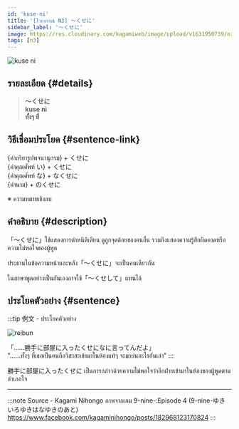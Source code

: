 ```yaml
---
id: 'kuse-ni'
title: '[ไวยากรณ์ N3] 〜くせに'
sidebar_label: '〜くせに'
image: https://res.cloudinary.com/kagamiweb/image/upload/v1631950739/nihongo/grammar/n3/reibun/kuse-ni.jpg
tags: [n3]
---
```


![kuse ni](https://res.cloudinary.com/kagamiweb/image/upload/v1640444592/nihongo/grammar/n3/kuse-ni.jpg)

## รายละเอียด {#details}

> **〜くせに**  
> **kuse ni**  
> **ทั้งๆ ที่**

## วิธีเชื่อมประโยค {#sentence-link}

{คำกริยารูปพจนานุกรม} + くせに  
{คำคุณศัพท์ い} + くせに  
{คำคุณศัพท์ な} + なくせに  
{คำนาม} + のくせに

※ ความหมายเชิงลบ

## คำอธิบาย {#description}

「〜くせに」ใช้แสดงการตำหนิติเตียน ดูถูกจุดด้อยของคนอื่น รวมถึงแสดงความรู้สึกผิดคาดหรือความไม่พอใจของผู้พูด

ประธานในข้อความหน้าและหลัง「〜くせに」จะเป็นคนเดียวกัน

ในภาษาพูดอย่างเป็นกันเองอาจใช้「〜くせして」แทนได้

## ประโยคตัวอย่าง {#sentence}

:::tip 例文 - ประโยคตัวอย่าง

![reibun](https://res.cloudinary.com/kagamiweb/image/upload/v1631950739/nihongo/grammar/n3/reibun/kuse-ni.jpg)

「……勝手に部屋に入ったくせになに言ってんだよ」  
"......ทั้งๆ ที่เธอเป็นคนถือวิสาสะเข้ามาในห้องแท้ๆ จะมาบ่นอะไรกันเล่า"
:::

勝手に部屋に入ったくせに เป็นการกล่าวด้วยความไม่พอใจว่าอีกฝ่ายเข้ามาในห้องของผู้พูดตามอำเภอใจ

---
:::note Source - Kagami Nihongo
ภาพจากเกม 9-nine-:Episode 4 (9-nine-ゆきいろゆきはなゆきのあと)  
https://www.facebook.com/kagaminihongo/posts/182968123170824
:::